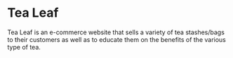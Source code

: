 # Tea Leaf
Tea Leaf is an e-commerce website that sells a variety of tea stashes/bags to their customers as well as to educate them on the benefits of the various type of tea.